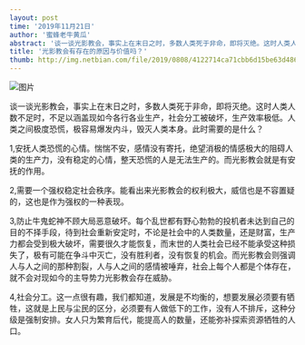 ```yaml
---
layout: post
time: '2019年11月21日'
author: '蜜蜂老牛黄瓜'
abstract: '谈一谈光影教会，事实上在末日之时，多数人类死于非命，即将灭绝。这时人类人数不足时，不足以涵盖现如今各行各业生产，社会分工被破坏，生产效率极低。人类之间极度恐慌，极容易爆发内斗，毁灭人类本身。此时需要的是什么？'
title: '光影教会有存在的原因与价值吗？'
thumb: http://img.netbian.com/file/2019/0808/4122714ca71cbb6d15be63d48613c9c7.jpg
---
```


![图片](http://img.netbian.com/file/2019/0808/4122714ca71cbb6d15be63d48613c9c7.jpg)

谈一谈光影教会，事实上在末日之时，多数人类死于非命，即将灭绝。这时人类人数不足时，不足以涵盖现如今各行各业生产，社会分工被破坏，生产效率极低。人类之间极度恐慌，极容易爆发内斗，毁灭人类本身。此时需要的是什么？

1,安抚人类恐慌的心情。惴惴不安，感情没有寄托，绝望消极的情感极大的阻碍人类的生产力，没有稳定的心情，整天恐慌的人是无法生产的。而光影教会就是有安抚的作用。

2,需要一个强权稳定社会秩序。能看出来光影教会的权利极大，威信也是不容置疑的，这也是作为强权的一种表现。

3,防止牛鬼蛇神不顾大局恶意破坏。每个乱世都有野心勃勃的投机者未达到自己的目的不择手段，待到社会重新安定时，不论是社会中的人类数量，还是财富，生产力都会受到极大破坏，需要很久才能恢复，而末世的人类社会已经不能承受这种损失了，极有可能在争斗中灭亡，没有胜利者，没有恢复的机会。而光影教会则强调人与人之间的那种割裂，人与人之间的感情被唾弃，社会上每个人都是个体存在，就不会对现如今的主导势力光影教会存在威胁。

4,社会分工。这一点很有趣，我们都知道，发展是不均衡的，想要发展必须要有牺牲，这就是上民与尘民的区分，必须要有人做低下的工作，没有人不排斥，这种分级是强制安排。女人只为繁育后代，能提高人的数量，还能弥补探索资源牺牲的人口。
